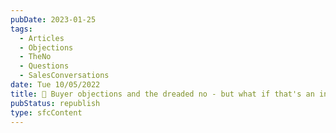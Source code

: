 ```yaml
---
pubDate: 2023-01-25
tags:
  - Articles
  - Objections
  - TheNo
  - Questions
  - SalesConversations
date: Tue 10/05/2022
title: 📄 Buyer objections and the dreaded no - but what if that's an invitation?
pubStatus: republish
type: sfcContent
---
```

